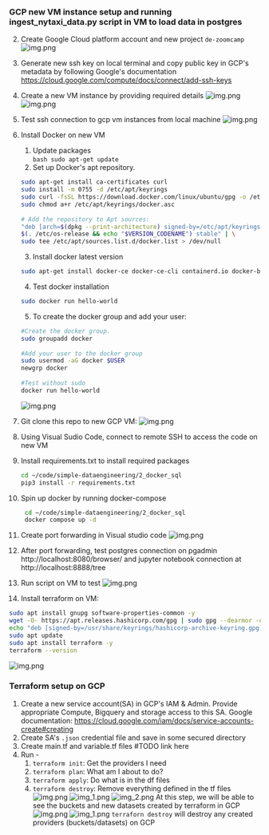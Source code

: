 ### GCP new VM instance setup and running ingest_nytaxi_data.py script in VM to load data in postgres
2. Create Google Cloud platform account and new project `de-zoomcamp`
![img.png](assets/gcp_dashboard.png)
2. Generate new ssh key on local terminal and copy public key in GCP's metadata by following Google's 
documentation https://cloud.google.com/compute/docs/connect/add-ssh-keys
3. Create a new VM instance by providing required details
![img.png](assets/new_vm_instance.png)
![img.png](assets/vm_instance.png)
4. Test ssh connection to gcp vm instances from local machine
![img.png](assets/ssh_test.png)
5. Install Docker on new VM 
   1. Update packages  
             ```bash
             sudo apt-get update
             ```
   2. Set up Docker's apt repository.
   ```bash
   sudo apt-get install ca-certificates curl
   sudo install -m 0755 -d /etc/apt/keyrings
   sudo curl -fsSL https://download.docker.com/linux/ubuntu/gpg -o /etc/apt/keyrings/docker.asc
   sudo chmod a+r /etc/apt/keyrings/docker.asc
      
   # Add the repository to Apt sources:
   "deb [arch=$(dpkg --print-architecture) signed-by=/etc/apt/keyrings/docker.asc] https://download.docker.com/linux/ubuntu \
   $(. /etc/os-release && echo "$VERSION_CODENAME") stable" | \
   sudo tee /etc/apt/sources.list.d/docker.list > /dev/null
   ```
   3. Install docker latest version
   ```bash
   sudo apt-get install docker-ce docker-ce-cli containerd.io docker-buildx-plugin docker-compose-plugin
   ```
   4. Test docker installation
   ```bash
   sudo docker run hello-world
   ```
   5. To create the docker group and add your user:
   ```bash
   #Create the docker group.
   sudo groupadd docker
      
   #Add your user to the docker group
   sudo usermod -aG docker $USER
   newgrp docker
      
   #Test without sudo
   docker run hello-world
   ```
   ![img.png](assets/docker-hello-world.png)

6. Git clone this repo to new GCP VM: 
![img.png](assets/git_clone.png)
7. Using Visual Sudio Code, connect to remote SSH to access the code on new VM
8. Install requirements.txt to install required packages
    ```bash
    cd ~/code/simple-dataengineering/2_docker_sql
    pip3 install -r requirements.txt
    ```
9. Spin up docker by running docker-compose
   ```bash
    cd ~/code/simple-dataengineering/2_docker_sql
    docker compose up -d
    ```
10. Create port forwarding in Visual studio code
![img.png](assets/port_mapping.png)
11. After port forwarding, test postgres connection on pgadmin http://localhost:8080/browser/ and jupyter notebook 
connection at http://localhost:8888/tree
12. Run script on VM to test
![img.png](assets/script_test_on_vm.png)
13. Install terraform on VM:
   ```bash
   sudo apt install gnupg software-properties-common -y
   wget -O- https://apt.releases.hashicorp.com/gpg | sudo gpg --dearmor -o /usr/share/keyrings/hashicorp-archive-keyring.gpg
   echo "deb [signed-by=/usr/share/keyrings/hashicorp-archive-keyring.gpg] https://apt.releases.hashicorp.com $(lsb_release -cs) main" | sudo tee /etc/apt/sources.list.d/hashicorp.list
   sudo apt update
   sudo apt install terraform -y
   terraform --version
   ```
![img.png](assets/terraform_install.png)

### Terraform setup on GCP
1. Create a new service account(SA) in GCP's IAM & Admin. Provide appropriate Compute, Bigquery
and storage access to this SA. Google documentation: https://cloud.google.com/iam/docs/service-accounts-create#creating
2. Create SA's `.json` credential file and save in some secured directory
3. Create main.tf and variable.tf files #TODO link here
4. Run - 
   1. `terraform init`: Get the providers I need
   2. `terraform plan`: What am I about to do? 
   3. `terraform apply`: Do what is in the df files
   4. `terraform destroy`: Remove everything defined in the tf files 
   ![img.png](assets/tf_init.png)
   ![img_1.png](assets/tf_plan.png)
   ![img_2.png](assets/tf_apply.png)
   At this step, we will be able to see the buckets and new datasets created by terraform in GCP
   ![img.png](assets/new_bucket.png)
   ![img_1.png](assets/dataset.png)
   `terraforn destroy` will destroy any created providers (buckets/datasets) on GCP
  

